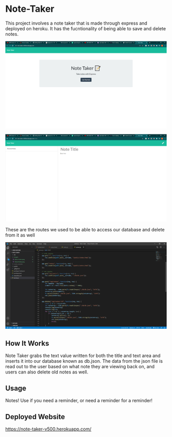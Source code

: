 # Note-Taker

This project involves a note taker that is made through express and deployed on heroku. It has the fucntionality of being able to save and delete notes.

![Note Taker Home](/images/Note-Home.png)

![Note Taker Notes](/images/Note-Notes.png)

These are the routes we used to be able to access our database and delete from it as well

![HTML/API Routes](/images/Routes.png)

## How It Works

Note Taker grabs the text value written for both the title and text area and inserts it into our database known as db.json. The data from the json file is read out to the user based on what note they are viewing back on, and users can also delete old notes as well.



## Usage

Notes! Use if you need a reminder, or need a reminder for a reminder!

## Deployed Website

https://note-taker-v500.herokuapp.com/
